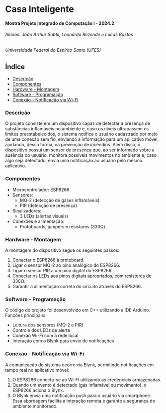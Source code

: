######
# Casa Inteligente
#### Mostra Projeto Integrado de Computação I - 2024.2
###### Alunos: João Arthur Subtil, Leonardo Rezende e Lucas Bastos
###### Universidade Federal do Espírito Santo (UFES)


## Índice
* [Descrição](#descrição)
* [Componentes](#componentes)
* [Hardware - Montagem](#hardware---montagem)
* [Software - Programação](#software---programação)
* [Conexão - Notificação via Wi-Fi](#conexão---notificação-via-wi-fi)







### Descrição
 O projeto consiste em um dispositivo capaz de detectar a presença de substâncias inflamáveis no ambiente e, caso os níveis ultrapassem os limites preestabelecidos, o sistema notifica o usuário cadastrado por meio de uma conexão sem fio, enviando a informação para um aplicativo móvel, ajudando, dessa forma, na prevenção de incêndios. Além disso, o dispositivo possui um sensor de presença que, ao ser informado sobre a ausência do usuário, monitora possíveis movimentos no ambiente e, caso algo seja detectado, envia uma notificação ao usuário pelo mesmo aplicativo.

### Componentes
- Microcontrolador: ESP8266
- Sensores:
   - MQ-2 (detecção de gases inflamáveis)
   - PIR (detecção de presença)
- Sinalizadores:
   - 3 LEDs (alertas visuais)
- Conexões e alimentação:
   - Protoboards, jumpers e resistores (330Ω)
### Hardware - Montagem
 A montagem do dispositivo segue os seguintes passos:
1. Conectar o ESP8266 à protoboard.
2. Ligar o sensor MQ-2 ao pino analógico do ESP8266.
3. Ligar o sensor PIR a um pino digital do ESP8266.
4. Conectar os LEDs aos pinos digitais apropriados, com resistores de 330Ω.
5. Garantir a alimentação correta do circuito através do ESP8266.
### Software - Programação
O código do projeto foi desenvolvido em C++ utilizando a IDE Arduino. Funções principais:
- Leitura dos sensores (MQ-2 e PIR)
- Controle dos LEDs de alerta
- Conexão Wi-Fi com a rede local
- Interação com o Blynk para envio de notificações
### Conexão - Notificação via Wi-Fi
A comunicação do sistema ocorre via Blynk, permitindo notificações em tempo real no aplicativo móvel:
1. O ESP8266 conecta-se ao Wi-Fi utilizando as credenciais armazenadas.
2. Quando um evento é detectado (gás inflamável ou movimento), o ESP8266 aciona o Blynk.
3. O Blynk envia uma notificação push para o usuário via smartphone.
Essa abordagem facilita a interação remota e garante a segurança do ambiente monitorado.
